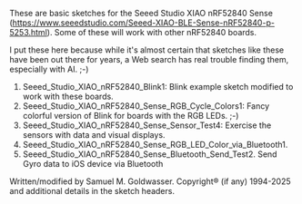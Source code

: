 These are basic sketches for the Seeed Studio XIAO nRF52840 Sense (https://www.seeedstudio.com/Seeed-XIAO-BLE-Sense-nRF52840-p-5253.html).
Some of these will work with other nRF52840 boards.

I put these here because while it's almost certain that sketches like these have been out there for years, a Web search has real trouble
finding them, especially with AI. ;-)

1. Seeed_Studio_XIAO_nRF52840_Blink1: Blink example sketch modified to work with these boards.
2. Seeed_Studio_XIAO_nRF52840_Sense_RGB_Cycle_Colors1: Fancy colorful version of Blink for boards with the RGB LEDs. ;-)
3. Seeed_Studio_XIAO_nRF52840_Sense_Sensor_Test4: Exercise the sensors with data and visual displays.
4. Seeed_Studio_XIAO_nRF52840_Sense_RGB_LED_Color_via_Bluetooth1.
5. Seeed_Studio_XIAO_nRF52840_Sense_Bluetooth_Send_Test2.  Send Gyro data to iOS device via Bluetooth

Written/modified by Samuel M. Goldwasser.  Copyright® (if any) 1994-2025 and additional details in the sketch headers.
